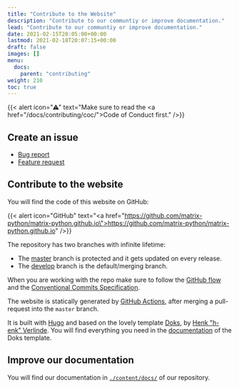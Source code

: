 ```yaml
---
title: "Contribute to the Website"
description: "Contribute to our communtiy or improve documentation."
lead: "Contribute to our communtiy or improve documentation."
date: 2021-02-15T20:05:00+00:00
lastmod: 2021-02-18T20:07:15+00:00
draft: false
images: []
menu:
  docs:
    parent: "contributing"
weight: 210
toc: true
---
```


{{< alert icon="⚠" text="Make sure to read the <a href=\"/docs/contributing/coc/\">Code of Conduct</a> first." />}}

## Create an issue

- [Bug report](https://github.com/matrix-python/matrix-python.github.io/issues/new?template=bug-report---.md)
- [Feature request](https://github.com/matrix-python/matrix-python.github.io/issues/new?template=feature-request---.md)

## Contribute to the website

You will find the code of this website on GitHub:

{{< alert icon="GitHub" text="<a href=\"https://github.com/matrix-python/matrix-python.github.io\">https://github.com/matrix-python/matrix-python.github.io</a>" />}}

The repository has two branches with infinite lifetime:

- The [master](https://github.com/matrix-python/matrix-python.github.io/tree/master) branch is
  protected and it gets updated on every release.
- The [develop](https://github.com/matrix-python/matrix-python.github.io/tree/develop) branch is
  the default/merging branch.

When you are working with the repo make sure to follow the
[GitHub flow](https://guides.github.com/introduction/flow/) and the
[Conventional Commits Specification](https://www.conventionalcommits.org/en/v1.0.0/).

The website is statically generated by
[GitHub Actions](https://docs.github.com/en/actions/learn-github-actions),
after merging a pull-request into the `master` branch.

It is built with [Hugo](https://gohugo.io/) and based on the lovely template
[Doks](https://getdoks.org/), by
[Henk "h-enk" Verlinde](https://github.com/h-enk). You will find everything
you need in the
[documentation](https://getdoks.org/docs/prologue/introduction/) of the Doks
template.

## Improve our documentation

You will find our documentation in
[`./content/docs/`](https://github.com/matrix-python/matrix-python.github.io/tree/master/content/docs)
of our repository.

<!--vim: set ft=pandoc :-->

